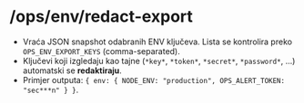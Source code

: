 # /ops/env/redact-export
- Vraća JSON snapshot odabranih ENV ključeva. Lista se kontrolira preko `OPS_ENV_EXPORT_KEYS` (comma-separated).
- Ključevi koji izgledaju kao tajne (`*key*`, `*token*`, `*secret*`, `*password*`, ...) automatski se **redaktiraju**.
- Primjer outputa: `{ env: { NODE_ENV: "production", OPS_ALERT_TOKEN: "sec***n" } }`.
